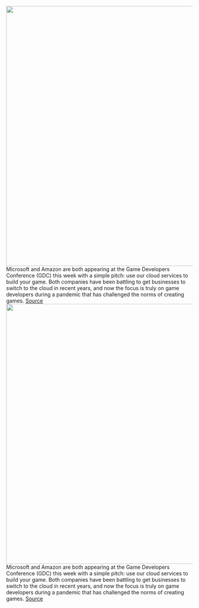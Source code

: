 <img src='https://cdn.vox-cdn.com/thumbor/Bs5ibRqF6qG2y53JgIyzFOfDY0c=/0x0:2040x1360/1200x800/filters:focal(857x517:1183x843)/cdn.vox-cdn.com/uploads/chorus_image/image/70662587/acastro_210429_1777_0003.0.jpg' width='700px' /><br/>
Microsoft and Amazon are both appearing at the Game Developers Conference (GDC) this week with a simple pitch: use our cloud services to build your game. Both companies have been battling to get businesses to switch to the cloud in recent years, and now the focus is truly on game developers during a pandemic that has challenged the norms of creating games.
<a href='https://www.theverge.com/2022/3/23/22992432/microsoft-azure-game-dev-vm-amazon-aws-for-games'> Source <a/><img src='https://cdn.vox-cdn.com/thumbor/Bs5ibRqF6qG2y53JgIyzFOfDY0c=/0x0:2040x1360/1200x800/filters:focal(857x517:1183x843)/cdn.vox-cdn.com/uploads/chorus_image/image/70662587/acastro_210429_1777_0003.0.jpg' width='700px' /><br/>
Microsoft and Amazon are both appearing at the Game Developers Conference (GDC) this week with a simple pitch: use our cloud services to build your game. Both companies have been battling to get businesses to switch to the cloud in recent years, and now the focus is truly on game developers during a pandemic that has challenged the norms of creating games.
<a href='https://www.theverge.com/2022/3/23/22992432/microsoft-azure-game-dev-vm-amazon-aws-for-games'> Source <a/>